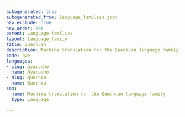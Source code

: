 ```yaml
---
autogenerated: true
autogenerated_from: language_families.json
nav_exclude: true
nav_order: 998
parent: Language families
layout: language_family
title: Quechuan
description: Machine translation for the Quechuan language family
code: qwe
languages:
- slug: ayacucho
  name: Ayacucho
- slug: quechua
  name: Quechua
seo:
  name: Machine translation for the Quechuan language family
  type: Language

---
```


